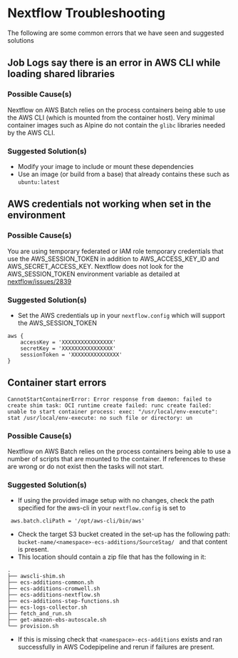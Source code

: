 # Nextflow Troubleshooting

The following are some common errors that we have seen and suggested solutions

## Job Logs say there is an error in AWS CLI while loading shared libraries
### Possible Cause(s)
Nextflow on AWS Batch relies on the process containers being able to use the AWS CLI (which is mounted from the container host).
Very minimal container images such as Alpine do not contain the `glibc` libraries needed by the AWS CLI.

### Suggested Solution(s)

 * Modify your image to include or mount these dependencies
 * Use an image (or build from a base) that already contains these such as `ubuntu:latest`

## AWS credentials not working when set in the environment
### Possible Cause(s)
You are using temporary federated or IAM role temporary credentials that use the AWS_SESSION_TOKEN in addition to AWS_ACCESS_KEY_ID and AWS_SECRET_ACCESS_KEY. Nextflow does not look for the AWS_SESSION_TOKEN environment variable as detailed at [nextflow/issues/2839](https://github.com/nextflow-io/nextflow/issues/2839)

### Suggested Solution(s)
  * Set the AWS credentials up in your `nextflow.config` which will support the AWS_SESSION_TOKEN
```
aws {
    accessKey = 'XXXXXXXXXXXXXXXX'
    secretKey = 'XXXXXXXXXXXXXXXX'
    sessionToken = 'XXXXXXXXXXXXXXX'
} 
```

##  Container start errors
```
CannotStartContainerError: Error response from daemon: failed to create shim task: OCI runtime create failed: runc create failed: unable to start container process: exec: "/usr/local/env-execute": stat /usr/local/env-execute: no such file or directory: un
```
### Possible Cause(s)
Nextflow on AWS Batch relies on the process containers being able to use a number of scripts that are mounted to the container. If references to these are wrong or do not exist then the tasks will not start.

### Suggested Solution(s)
 * If using the provided image setup with no changes, check the path specified for the aws-cli in your `nextflow.config` is set to
```
 aws.batch.cliPath = '/opt/aws-cli/bin/aws'
```

  * Check the target S3 bucket created in the set-up has the following path: `bucket-name/<namespace>-ecs-additions/SourceStag/ ` and that content is present. 
  * This location should contain a zip file that has the following in it:

```
.
├── awscli-shim.sh
├── ecs-additions-common.sh
├── ecs-additions-cromwell.sh
├── ecs-additions-nextflow.sh
├── ecs-additions-step-functions.sh
├── ecs-logs-collector.sh
├── fetch_and_run.sh
├── get-amazon-ebs-autoscale.sh
└── provision.sh
```
 * If this is missing check that `<namespace>-ecs-additions` exists and ran successfully in AWS Codepipeline and rerun if failures are present.

